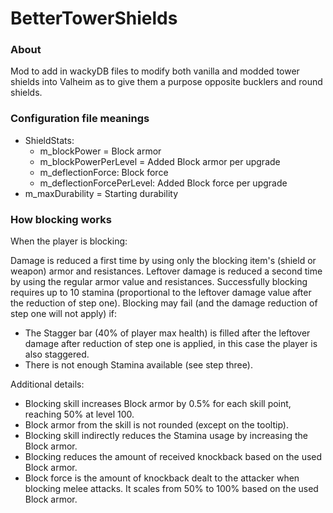 # BetterTowerShields

### About
Mod to add in wackyDB files to modify both vanilla and modded tower shields into Valheim as to give them a purpose opposite bucklers and round shields.

### Configuration file meanings
- ShieldStats:
  - m_blockPower = Block armor
  - m_blockPowerPerLevel = Added Block armor per upgrade
  - m_deflectionForce: Block force
  - m_deflectionForcePerLevel: Added Block force per upgrade
- m_maxDurability = Starting durability

### How blocking works
When the player is blocking:

Damage is reduced a first time by using only the blocking item's (shield or weapon) armor and resistances.
Leftover damage is reduced a second time by using the regular armor value and resistances.
Successfully blocking requires up to 10 stamina (proportional to the leftover damage value after the reduction of step one).
Blocking may fail (and the damage reduction of step one will not apply) if:
- The Stagger bar (40% of player max health) is filled after the leftover damage after reduction of step one is applied, in this case the player is also staggered.
- There is not enough Stamina available (see step three).

Additional details:

- Blocking skill increases Block armor by 0.5% for each skill point, reaching 50% at level 100.
- Block armor from the skill is not rounded (except on the tooltip).
- Blocking skill indirectly reduces the Stamina usage by increasing the Block armor.
- Blocking reduces the amount of received knockback based on the used Block armor.
- Block force is the amount of knockback dealt to the attacker when blocking melee attacks. It scales from 50% to 100% based on the used Block armor.
